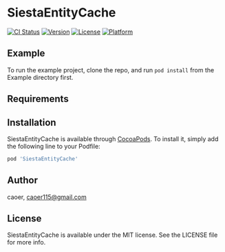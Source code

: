 # SiestaEntityCache

[![CI Status](https://img.shields.io/travis/caoer/SiestaEntityCache.svg?style=flat)](https://travis-ci.org/caoer/SiestaEntityCache)
[![Version](https://img.shields.io/cocoapods/v/SiestaEntityCache.svg?style=flat)](https://cocoapods.org/pods/SiestaEntityCache)
[![License](https://img.shields.io/cocoapods/l/SiestaEntityCache.svg?style=flat)](https://cocoapods.org/pods/SiestaEntityCache)
[![Platform](https://img.shields.io/cocoapods/p/SiestaEntityCache.svg?style=flat)](https://cocoapods.org/pods/SiestaEntityCache)

## Example

To run the example project, clone the repo, and run `pod install` from the Example directory first.

## Requirements

## Installation

SiestaEntityCache is available through [CocoaPods](https://cocoapods.org). To install
it, simply add the following line to your Podfile:

```ruby
pod 'SiestaEntityCache'
```

## Author

caoer, caoer115@gmail.com

## License

SiestaEntityCache is available under the MIT license. See the LICENSE file for more info.
